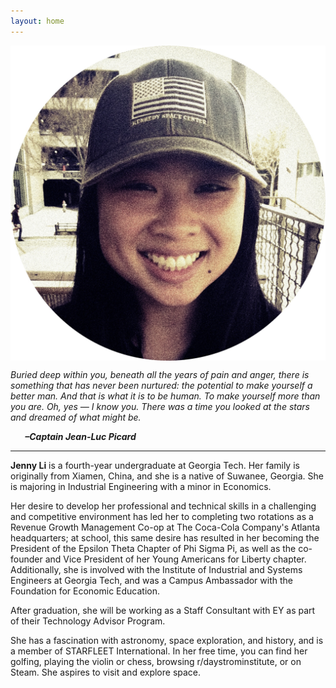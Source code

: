 ```yaml
---
layout: home
---
```


<img src="/assets/images/profile.jpg" align="center">

<i>Buried deep within you, beneath all the years of pain and anger, there is something that has never been nurtured: the potential to make yourself a better man. And that is what it is to be human. To make yourself more than you are. Oh, yes — I know you. There was a time you looked at the stars and dreamed of what might be.</i>
<i><p><b>&nbsp;&nbsp;&nbsp;&nbsp;&nbsp;&nbsp;&nbsp;–Captain Jean-Luc Picard</b></p></i>

---

<b>Jenny Li</b> is a fourth-year undergraduate at Georgia Tech. Her family is originally from Xiamen, China, and she is a native of Suwanee, Georgia. She is majoring in Industrial Engineering with a minor in Economics.

Her desire to develop her professional and technical skills in a challenging and competitive environment has led her to completing two rotations as a Revenue Growth Management Co-op at The Coca-Cola Company's Atlanta headquarters; at school, this same desire has resulted in her becoming the President of the Epsilon Theta Chapter of Phi Sigma Pi, as well as the co-founder and Vice President of her Young Americans for Liberty chapter. Additionally, she is involved with the Institute of Industrial and Systems Engineers at Georgia Tech, and was a Campus Ambassador with the Foundation for Economic Education.

After graduation, she will be working as a Staff Consultant with EY as part of their Technology Advisor Program.

She has a fascination with astronomy, space exploration, and history, and is a member of STARFLEET International. In her free time, you can find her golfing, playing the violin or chess, browsing r/daystrominstitute, or on Steam. She aspires to visit and explore space.